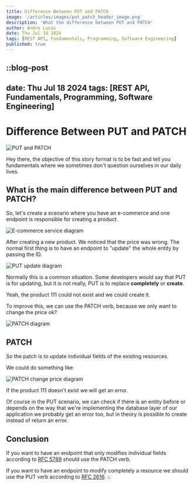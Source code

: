 ```yaml
---
title: Difference Between PUT and PATCH
image: '/articles/images/put_patch_header_image.png'
description: 'What the difference between PUT and PATCH'
author: Andre Lucas
date: Thu Jul 18 2024
tags: [REST API, Fundamentals, Programming, Software Engineering]
published: true
---
```


::blog-post
---
date: Thu Jul 18 2024
tags: [REST API, Fundamentals, Programming, Software Engineering]
---
# Difference Between PUT and PATCH

![PUT and PATCH](/articles/images/put_patch_header_image.png)

Hey there, the objective of this story format is to be fast and tell you fundamentals where we sometimes don't question ourselves in our daily lives.

## What is the main difference between PUT and PATCH?

So, let's create a scenario where you have an e-commerce and one endpoint is responsible for creating a product.

![E-commerce service diagram](/articles/images/put_patch_ecommerce_diagram.png)

After creating a new product. We noticed that the price was wrong. The normal first thing is to have an endpoint to "update" the whole entity by passing the ID.

![PUT update diagram](/articles/images/put_patch_update_diagram.png)

Normally this is a common situation. Some developers would say that PUT is for updating, but it is not really, PUT is to replace **completely** or **create**.

Yeah, the product 111 could not exist and we could create it.

To improve this, we can use the PATCH verb, because we only want to change the price ok?

![PATCH diagram](/articles/images/put_patch_diagram.png)

## PATCH

So the patch is to update individual fields of the existing resources.

We could do something like

![PATCH change price diagram](/articles/images/put_patch_change_price_diagram.png)

If the product 111 doesn't exist we will get an error.

Of course in the PUT scenario, we can check if there is an entity before or depends on the way that we're implementing the database layer of our application we probably get an error too, but in theory is possible to create instead of return an error.

## Conclusion

If you want to have an endpoint that only modifies individual fields according to [RFC 5789](https://tools.ietf.org/html/rfc5789) should use the PATCH verb.

If you want to have an endpoint to modify completely a resource we should use the PUT verb according to [RFC 2616](https://tools.ietf.org/html/rfc2616).
::